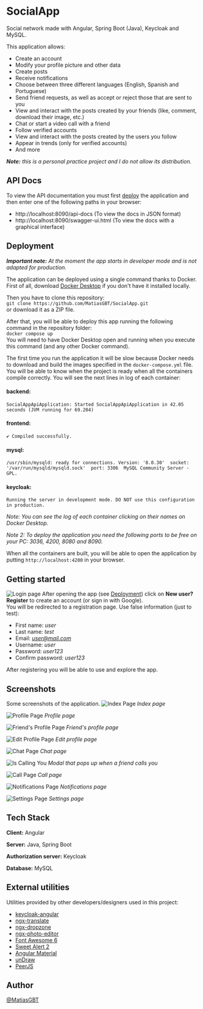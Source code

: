 # SocialApp
Social network made with Angular, Spring Boot (Java), Keycloak and MySQL.  

This application allows:
- Create an account
- Modify your profile picture and other data
- Create posts
- Receive notifications
- Choose between three different languages (English, Spanish and Portuguese)
- Send friend requests, as well as accept or reject those that are sent to you
- View and interact with the posts created by your friends (like, comment, download their image, etc.)
- Chat or start a video call with a friend
- Follow verified accounts
- View and interact with the posts created by the users you follow
- Appear in trends (only for verified accounts)
- And more

***Note:** this is a personal practice project and I do not allow its distribution.*  
## API Docs
To view the API documentation you must first [deploy](#deployment) the application and then enter one of the following paths in your browser:
- http://localhost:8090/api-docs (To view the docs in JSON format)
- http://localhost:8090/swagger-ui.html (To view the docs with a graphical interface)
## Deployment
***Important note:** At the moment the app starts in developer mode and is not adapted for production.*  

The application can be deployed using a single command thanks to Docker.  
First of all, download [Docker Desktop](https://www.docker.com/products/docker-desktop/) if you don't have it installed locally. 

Then you have to clone this repository:  
`git clone https://github.com/MatiasGBT/SocialApp.git`  
or download it as a ZIP file.

After that, you will be able to deploy this app running the following command in
the repository folder:  
`docker compose up`  
You will need to have Docker Desktop open and running when you execute this command (and any other Docker command).


The first time you run the application it will be slow because Docker needs to download and build the images specified in the `docker-compose.yml` file.  
You will be able to know when the project is ready when all the containers compile correctly. You will see the next lines in log of each container:
#### backend:  
`SocialAppApiApplication: Started SocialAppApiApplication in 42.05 seconds (JVM running for 69.204)`
#### frontend:  
`✔ Compiled successfully.`
#### mysql:  
`/usr/sbin/mysqld: ready for connections. Version: '8.0.30'  socket: '/var/run/mysqld/mysqld.sock'  port: 3306  MySQL Community Server - GPL.`
#### keycloak:  
`Running the server in development mode. DO NOT use this configuration in production.`  

*Note: You can see the log of each container clicking on their names on Docker Desktop.*

*Note 2: To deploy the application you need the following ports to be free on your PC: 3036, 4200, 8080 and 8090.*

When all the containers are built, you will be able to open the application by putting `http://localhost:4200` in your browser.
## Getting started
![Login page](https://i.imgur.com/xsfxohn.png)
After opening the app (see [Deployment](#deployment)) click on **New user? Register** to create an account (or sign in with Google).  
You will be redirected to a registration page. Use false information (just to test):
- First name: *user*
- Last name: *test*
- Email: *user@mail.com*
- Username: *user*
- Password: *user123*
- Confirm password: *user123*

After registering you will be able to use and explore the app.
## Screenshots
Some screenshots of the application.
![Index Page](https://i.imgur.com/WQYpktP.png)
*Index page*

![Profile Page](https://i.imgur.com/wQwLP15.png)
*Profile page*

![Friend's Profile Page](https://i.imgur.com/7Mlbtut.png)
*Friend's profile page*

![Edit Profile Page](https://i.imgur.com/km8SgLO.png)
*Edit profile page*

![Chat Page](https://i.imgur.com/Q6L3cBD.png)
*Chat page*

![Is Calling You](https://i.imgur.com/z5zt714.png)
*Modal that pops up when a friend calls you*

![Call Page](https://i.imgur.com/rYDxN4B.png)
*Call page*

![Notifications Page](https://i.imgur.com/gsrM6Ll.png)
*Notifications page*

![Settings Page](https://i.imgur.com/aoJ08aL.png)
*Settings page*
## Tech Stack

**Client:** Angular

**Server:** Java, Spring Boot

**Authorization server:** Keycloak

**Database:** MySQL
## External utilities
Utilities provided by other developers/designers used in this project:

- [keycloak-angular](https://www.npmjs.com/package/keycloak-angular)
- [ngx-translate](https://github.com/ngx-translate/core)
- [ngx-dropzone](https://www.npmjs.com/package/ngx-dropzone)
- [ngx-photo-editor](https://www.npmjs.com/package/ngx-photo-editor)
- [Font Awesome 6](https://fontawesome.com/)
- [Sweet Alert 2](https://sweetalert2.github.io/)
- [Angular Material](https://material.angular.io/)
- [unDraw](https://undraw.co/illustrations)
- [PeerJS](https://peerjs.com/)
## Author

[@MatiasGBT](https://github.com/MatiasGBT)